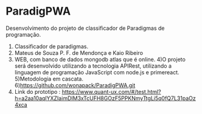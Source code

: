 # ParadigPWA
Desenvolvimento do projeto de classificador de Paradigmas de programação.

1) Classificador de paradigmas.
2) Mateus de Souza P. F. de Mendonça e Kaio Ribeiro
3) WEB, com banco de dados mongodb atlas que é online.
4)O projeto será desenvolvido utilizando a tecnologia APIRest, utilizando a
linguagem de programação JavaScript com node.js e primereact.
5)Metodologia em cascata.
6)https://github.com/wonapack/ParadigPWA.git
7) Link do prototipo : https://www.quant-ux.com/#/test.html?h=a2aa10aqlYXZIaimDIM3xTcUFH8GOzF5PPKNmyTtgLi5q0fQ7L31paOz4xca
